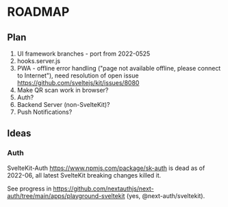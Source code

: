 # ROADMAP

## Plan

1. UI framework branches - port from 2022-0525
2. hooks.server.js
3. PWA - offline error handling ("page not available offline, please connect to Internet"),
   need resolution of open issue <https://github.com/sveltejs/kit/issues/8080>
4. Make QR scan work in browser?
5. Auth?
6. Backend Server (non-SvelteKit)?
7. Push Notifications?

## Ideas

### Auth

SvelteKit-Auth <https://www.npmjs.com/package/sk-auth> is dead as of 2022-06, all latest SvelteKit breaking changes killed it.

See progress in <https://github.com/nextauthjs/next-auth/tree/main/apps/playground-sveltekit> (yes, @next-auth/sveltekit).
